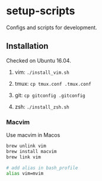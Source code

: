 # setup-scripts

Configs and scripts for development.

## Installation

Checked on Ubuntu 16.04.

1. vim: `./install_vim.sh`

2. tmux: `cp tmux.conf .tmux.conf`

3. git: `cp gitconfig .gitconfig`

4. zsh: `./install_zsh.sh`

### Macvim

Use macvim in Macos

```bash
brew unlink vim
brew install macvim
brew link vim

# add alias in bash_profile
alias vim=mvim
```
